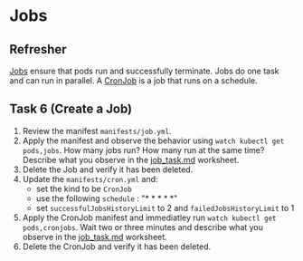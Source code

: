 # Jobs

## Refresher
[Jobs](https://kubernetes.io/docs/concepts/workloads/controllers/job/) ensure that pods run and successfully terminate. Jobs do one task and can run in parallel. A [CronJob](https://kubernetes.io/docs/concepts/workloads/controllers/cron-jobs/) is a job that runs on a schedule.

## Task 6 (Create a Job)

1. Review the manifest `manifests/job.yml`.
2. Apply the manifest and observe the behavior using `watch kubectl get pods,jobs`. How many jobs run? How many run at the same time? Describe what you observe in the [job_task.md](job_task.md) worksheet.
3. Delete the Job and verify it has been deleted.
4. Update the `manifests/cron.yml` and:
    * set the kind to be `CronJob`
    * use the following `schedule` : "* * * * *"
    * set `successfulJobsHistoryLimit` to 2 and `failedJobsHistoryLimit` to 1
5. Apply the CronJob manifest and immediatley run `watch kubectl get pods,cronjobs`. Wait two or three minutes and describe what you observe in the [job_task.md](job_task.md) worksheet.
6. Delete the CronJob and verify it has been deleted.